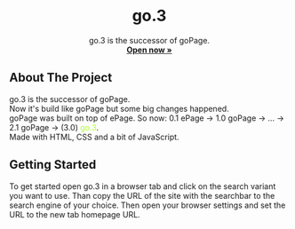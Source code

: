 <!-- Improved compatibility of back to top link: See: https://github.com/othneildrew/Best-README-Template/pull/73 -->

<a id="readme-top"></a>

<!--
*** Thanks for checking out the Best-README-Template. If you have a suggestion
*** that would make this better, please fork the repo and create a pull request
*** or simply open an issue with the tag "enhancement".
*** Don't forget to give the project a star!
*** Thanks again! Now go create something AMAZING! :D
-->

<!-- PROJECT LOGO -->
<br />
<div align="center">
  <h1 align="center">go.3</h1>

  <p align="center">
    go.3 is the successor of goPage.
    <br />
    <a href="https://go3.mmmarco.de/"><strong>Open now »</strong></a>
    <br />
  </p>
</div>

## About The Project

go.3 is the successor of goPage.<br />
Now it's build like goPage but some big changes happened.<br />
goPage was built on top of ePage. So now: 0.1 ePage -> 1.0 goPage -> ...
-> 2.1 goPage -> (3.0) <span style="color: greenyellow">go.3</span>.<br/>
Made with HTML, CSS and a bit of JavaScript.

## Getting Started

To get started open go.3 in a browser tab and click on the search variant you want to use. Than copy the URL of the site with the searchbar to the search engine of your choice. Then open your browser settings and set the URL to the new tab homepage URL.
